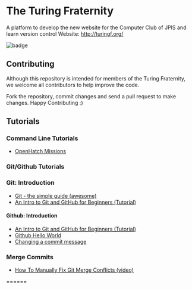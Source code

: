 The Turing Fraternity
======
A platform to develop the new website for the Computer Club of JPIS and learn version control
Website: http://turingf.org/

![badge](http://img.shields.io/badge/first--timers--only-friendly-blue.svg?style=flat-square)

## Contributing

Although this repository is intended for members of the Turing Fraternity, we welcome all contributors to help improve the code.

Fork the repository, commit changes and send a pull request to make changes. Happy Contributing :)

## Tutorials

### Command Line Tutorials

- [OpenHatch Missions](https://openhatch.org/missions/)

### Git/Github Tutorials

### Git: Introduction

- [Git - the simple guide (awesome)](http://rogerdudler.github.io/git-guide/)
- [An Intro to Git and GitHub for Beginners (Tutorial)](http://product.hubspot.com/blog/git-and-github-tutorial-for-beginners)

#### Github: Introduction

- [An Intro to Git and GitHub for Beginners (Tutorial)](http://product.hubspot.com/blog/git-and-github-tutorial-for-beginners)
- [Github Hello World](https://guides.github.com/activities/hello-world/)
- [Changing a commit message](https://help.github.com/articles/changing-a-commit-message/)

### Merge Commits

- [How To Manually Fix Git Merge Conflicts (video)](https://www.youtube.com/watch?v=g8BRcB9NLp4)

======
